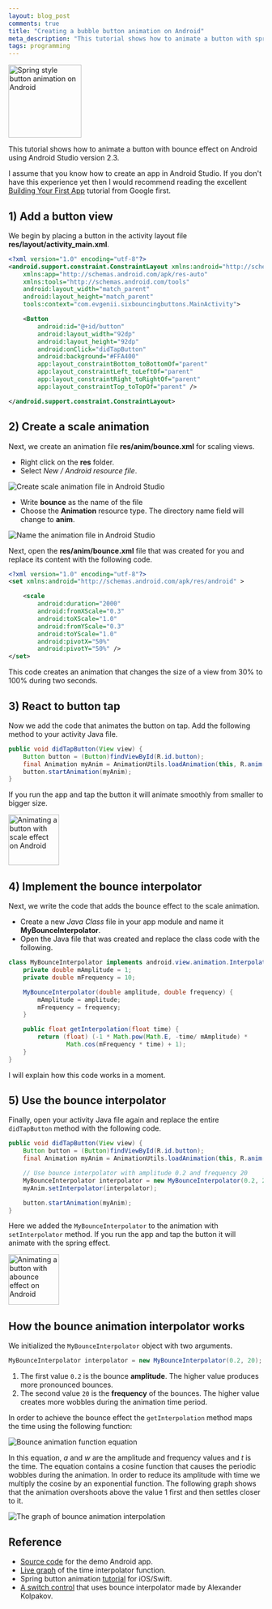 ```yaml
---
layout: blog_post
comments: true
title: "Creating a bubble button animation on Android"
meta_description: "This tutorial shows how to animate a button with spring/bubble effect on Android."
tags: programming
---
```


<div class='isTextCentered'>
  <img width='144' class='isTextCentered' src='/image/blog/2016-05-30-spring-button-animation-on-android/005-spring-button-animation.gif' alt='Spring style button animation on Android'>
</div>

This tutorial shows how to animate a button with bounce effect on Android using Android Studio version 2.3.

I assume that you know how to create an app in Android Studio. If you don't have this experience yet then I would recommend reading the excellent [Building Your First App](https://developer.android.com/training/basics/firstapp/index.html) tutorial from Google first.

## 1) Add a button view

We begin by placing a button in the activity layout file **res/layout/activity_main.xml**.


```XML
<?xml version="1.0" encoding="utf-8"?>
<android.support.constraint.ConstraintLayout xmlns:android="http://schemas.android.com/apk/res/android"
    xmlns:app="http://schemas.android.com/apk/res-auto"
    xmlns:tools="http://schemas.android.com/tools"
    android:layout_width="match_parent"
    android:layout_height="match_parent"
    tools:context="com.evgenii.sixbouncingbuttons.MainActivity">

    <Button
        android:id="@+id/button"
        android:layout_width="92dp"
        android:layout_height="92dp"
        android:onClick="didTapButton"
        android:background="#FFA400"
        app:layout_constraintBottom_toBottomOf="parent"
        app:layout_constraintLeft_toLeftOf="parent"
        app:layout_constraintRight_toRightOf="parent"
        app:layout_constraintTop_toTopOf="parent" />

</android.support.constraint.ConstraintLayout>
```

## 2) Create a scale animation

Next, we create an animation file **res/anim/bounce.xml** for scaling views.

* Right click on the **res** folder.
* Select *New / Android resource file*.

<div class='isTextCentered'>
  <img src='/image/blog/2016-05-30-spring-button-animation-on-android/010-create-animation-file.png' alt='Create scale animation file in Android Studio' class='isMax100PercentWide hasBorderShade90'>
</div>

* Write **bounce** as the name of the file
* Choose the **Animation** resource type. The directory name field will change to **anim**.

<div class='isTextCentered'>
  <img src='/image/blog/2016-05-30-spring-button-animation-on-android/012-name-animation-file-android-studio.png' alt='Name the animation file in Android Studio' class='isMax100PercentWide hasBorderShade90'>
</div>


Next, open the **res/anim/bounce.xml** file that was created for you and replace its content with the following code.

```Xml
<?xml version="1.0" encoding="utf-8"?>
<set xmlns:android="http://schemas.android.com/apk/res/android" >

    <scale
        android:duration="2000"
        android:fromXScale="0.3"
        android:toXScale="1.0"
        android:fromYScale="0.3"
        android:toYScale="1.0"
        android:pivotX="50%"
        android:pivotY="50%" />
</set>
```

This code creates an animation that changes the size of a view from 30% to 100% during two seconds.

## 3) React to button tap

Now we add the code that animates the button on tap. Add the following method to your activity Java file.

```Java
public void didTapButton(View view) {
    Button button = (Button)findViewById(R.id.button);
    final Animation myAnim = AnimationUtils.loadAnimation(this, R.anim.bounce);
    button.startAnimation(myAnim);
}
```

If you run the app and tap the button it will animate smoothly from smaller to bigger size.



<div class='isTextCentered'>
  <img width='100' src='/image/blog/2016-05-30-spring-button-animation-on-android/020-button-animation-scale-android.gif' alt='Animating a button with scale effect on Android'>
</div>

## 4) Implement the bounce interpolator

Next, we write the code that adds the bounce effect to the scale animation.

* Create a new *Java Class* file in your app module and name it **MyBounceInterpolator**.
* Open the Java file that was created and replace the class code with the following.

```Java
class MyBounceInterpolator implements android.view.animation.Interpolator {
    private double mAmplitude = 1;
    private double mFrequency = 10;

    MyBounceInterpolator(double amplitude, double frequency) {
        mAmplitude = amplitude;
        mFrequency = frequency;
    }

    public float getInterpolation(float time) {
        return (float) (-1 * Math.pow(Math.E, -time/ mAmplitude) *
                Math.cos(mFrequency * time) + 1);
    }
}
```

I will explain how this code works in a moment.

## 5) Use the bounce interpolator

Finally, open your activity Java file again and replace the entire `didTapButton` method with the following code.

```Java
public void didTapButton(View view) {
    Button button = (Button)findViewById(R.id.button);
    final Animation myAnim = AnimationUtils.loadAnimation(this, R.anim.bounce);

    // Use bounce interpolator with amplitude 0.2 and frequency 20
    MyBounceInterpolator interpolator = new MyBounceInterpolator(0.2, 20);
    myAnim.setInterpolator(interpolator);

    button.startAnimation(myAnim);
}
```

Here we added the `MyBounceInterpolator` to the animation with `setInterpolator` method. If you run the app and tap the button it will animate with the spring effect.

<div class='isTextCentered'>
  <img width='100' src='/image/blog/2016-05-30-spring-button-animation-on-android/030-bounce-button-animation-android.gif' alt='Animating a button with abounce effect on Android'>
</div>

## How the bounce animation interpolator works

We initialized the `MyBounceInterpolator` object with two arguments.

```Java
MyBounceInterpolator interpolator = new MyBounceInterpolator(0.2, 20);
```

1. The first value `0.2` is the bounce **amplitude**. The higher value produces more pronounced bounces.
1. The second value `20` is the **frequency** of the bounces. The higher value creates more wobbles during the animation time period.

In order to achieve the bounce effect the `getInterpolation` method maps the time using the following function:

<div class='isTextCentered'>
  <img class='isMax300PxWide' src='/image/blog/2016-05-30-spring-button-animation-on-android/040-bounce-function-equation.png' alt='Bounce animation function equation'>
</div>

In this equation, *a* and *w* are the amplitude and frequency values and *t* is the time. The equation contains a  cosine function that causes the periodic wobbles during the animation. In order to reduce its amplitude with time we multiply the cosine by an exponential function. The following graph shows that the animation overshoots above the value 1 first and then settles closer to it.

<div class='isTextCentered'>
  <img class='isMax300PxWide hasBorderShade90' src='/image/blog/2016-05-30-spring-button-animation-on-android/050-graph-of-bounce-interpolation.png' alt='The graph of bounce animation interpolation'>
</div>



## Reference

* [Source code](https://github.com/evgenyneu/bounce-button-animation-android) for the demo Android app.
* [Live graph](https://www.desmos.com/calculator/6gbvrm5i0s) of the time interpolator function.
* Spring button animation [tutorial](https://evgenii.com/blog/spring-button-animation-with-swift/) for iOS/Swift.
* [A switch control](https://android.jlelse.eu/android-dynamic-custom-view-is-easy-433258cbb80f) that uses bounce interpolator made by Alexander Kolpakov.





